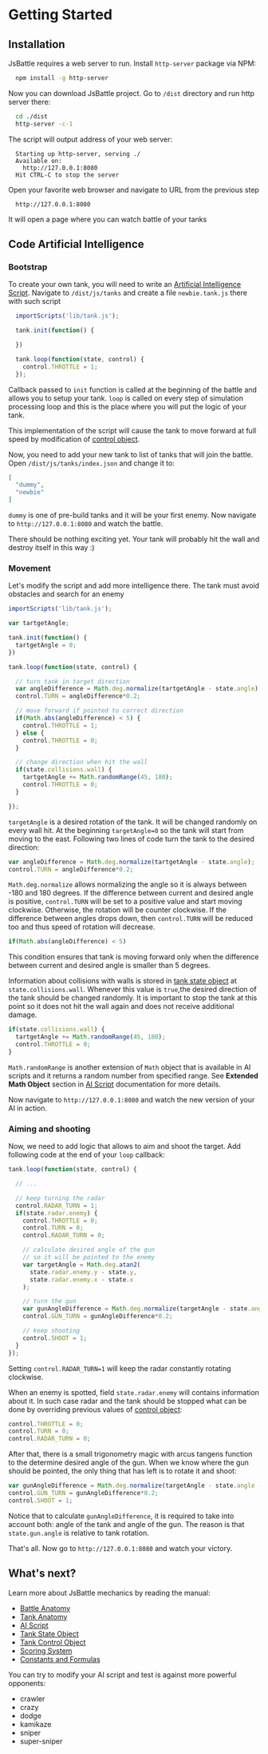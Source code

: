 # Getting Started

## Installation

JsBattle requires a web server to run. Install `http-server` package via NPM:

```bash
  npm install -g http-server
```

Now you can download JsBattle project. Go to `/dist` directory and run http server there:

```bash
  cd ./dist
  http-server -c-1
```

The script will output address of your web server:

```
  Starting up http-server, serving ./
  Available on:
    http://127.0.0.1:8080
  Hit CTRL-C to stop the server
```

Open your favorite web browser and navigate to URL from the previous step

```
  http://127.0.0.1:8080
```

It will open a page where you can watch battle of your tanks

## Code Artificial Intelligence

### Bootstrap

To create your own tank, you will need to write an [Artificial Intelligence Script](ai_script.md). Navigate to `/dist/js/tanks` and create a file `newbie.tank.js` there with such script

```javascript
  importScripts('lib/tank.js');

  tank.init(function() {

  })

  tank.loop(function(state, control) {
    control.THROTTLE = 1;
  });
```

Callback passed to `init` function is called at the beginning of the battle and allows you to setup your tank. `loop` is called on every step of simulation processing loop and this is the place where you will put the logic of your tank.

This implementation of the script will cause the tank to move forward at full speed by modification of [control object](tank_control_object.md).

Now, you need to add your new tank to list of tanks that will join the battle. Open `/dist/js/tanks/index.json` and change it to:

```json
[
  "dummy",
  "newbie"
]
```
`dummy` is one of pre-build tanks and it will be your first enemy. Now navigate to `http://127.0.0.1:8080` and watch the battle.

There should be nothing exciting yet. Your tank will probably hit the wall and destroy itself in this way :)

### Movement

Let's modify the script and add more intelligence there. The tank must avoid obstacles and search for an enemy

```javascript
importScripts('lib/tank.js');

var tartgetAngle;

tank.init(function() {
  tartgetAngle = 0;
})

tank.loop(function(state, control) {

  // turn tank in target direction
  var angleDifference = Math.deg.normalize(tartgetAngle - state.angle);
  control.TURN = angleDifference*0.2;

  // move forward if pointed to correct direction
  if(Math.abs(angleDifference) < 5) {
    control.THROTTLE = 1;
  } else {
    control.THROTTLE = 0;
  }

  // change direction when hit the wall
  if(state.collisions.wall) {
    tartgetAngle += Math.randomRange(45, 180);
    control.THROTTLE = 0;
  }

});
```

`targetAngle` is a desired rotation of the tank. It will be changed randomly on every wall hit. At the beginning `targetAngle=0` so the tank will start from moving to the east. Following two lines of code turn the tank to the desired direction:

```javascript
var angleDifference = Math.deg.normalize(tartgetAngle - state.angle);
control.TURN = angleDifference*0.2;
```

`Math.deg.normalize` allows normalizing the angle so it is always between -180 and 180 degrees. If the difference between current and desired angle is positive, `control.TURN` will be set to a positive value and start moving clockwise. Otherwise, the rotation will be counter clockwise. If the difference between angles drops down, then `control.TURN` will be reduced too and thus speed of rotation will decrease.

```javascript
if(Math.abs(angleDifference) < 5)
```

This condition ensures that tank is moving forward only when the difference between current and desired angle is smaller than 5 degrees.

Information about collisions with walls is stored in [tank state object](tank_state_object.md) at `state.collisions.wall`. Whenever this value is `true`,the desired direction of the tank should be changed randomly. It is important to stop the tank at this point so it does not hit the wall again and does not receive additional damage.

```javascript
if(state.collisions.wall) {
  tartgetAngle += Math.randomRange(45, 180);
  control.THROTTLE = 0;
}
```

`Math.randomRange` is another extension of `Math` object that is available in AI scripts and it returns a random number from  specified range. See **Extended Math Object** section in [AI Script](ai_script.md) documentation for more details.

Now navigate to `http://127.0.0.1:8080` and watch the new version of your AI in action.

### Aiming and shooting

Now, we need to add logic that allows to aim and shoot the target. Add following code at the end of your `loop` callback:

```javascript
tank.loop(function(state, control) {

  // ...

  // keep turning the radar
  control.RADAR_TURN = 1;
  if(state.radar.enemy) {
    control.THROTTLE = 0;
    control.TURN = 0;
    control.RADAR_TURN = 0;

    // calculate desired angle of the gun
    // so it will be pointed to the enemy
    var targetAngle = Math.deg.atan2(
      state.radar.enemy.y - state.y,
      state.radar.enemy.x - state.x
    );

    // turn the gun
    var gunAngleDifference = Math.deg.normalize(targetAngle - state.angle - state.gun.angle);
    control.GUN_TURN = gunAngleDifference*0.2;

    // keep shooting
    control.SHOOT = 1;
  }
});
```
Setting `control.RADAR_TURN=1` will keep the radar constantly rotating clockwise.

When an enemy is spotted, field `state.radar.enemy` will contains information about it. In such case radar and the tank should be stopped what can be done by overriding previous values of [control object](tank_control_object.md):

```javascript
control.THROTTLE = 0;
control.TURN = 0;
control.RADAR_TURN = 0;
```

After that, there is a small trigonometry magic with arcus tangens function to the determine desired angle of the gun. When we know where the gun should be pointed, the only thing that has left is to rotate it and shoot:

```javascript
var gunAngleDifference = Math.deg.normalize(targetAngle - state.angle - state.gun.angle);
control.GUN_TURN = gunAngleDifference*0.2;
control.SHOOT = 1;
```

Notice that to calculate `gunAngleDifference`, it is required to take into account both: angle of the tank and angle of the gun. The reason is that `state.gun.angle` is relative to tank rotation.

That's all. Now go to `http://127.0.0.1:8080` and watch your victory.

## What's next?

Learn more about JsBattle mechanics by reading the manual:

- [Battle Anatomy](battle_anatomy.md)
- [Tank Anatomy](tank_anatomy.md)
- [AI Script](ai_script.md)
- [Tank State Object](tank_state_object.md)
- [Tank Control Object](tank_control_object.md)
- [Scoring System](scoring_system.md)
- [Constants and Formulas](consts.md)

You can try to modify your AI script and test is against more powerful opponents:

- crawler
- crazy
- dodge
- kamikaze
- sniper
- super-sniper
